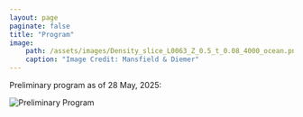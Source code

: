 ```yaml
---
layout: page
paginate: false
title: "Program"
image:
    path: /assets/images/Density_slice_L0063_Z_0.5_t_0.08_4000_ocean.png
    caption: "Image Credit: Mansfield & Diemer"
---
```


Preliminary program as of 28 May, 2025:

<img src="https://huterer.github.io/cosmology-school-2025/assets/images/program_28May.jpg"  alt="Preliminary Program">   
